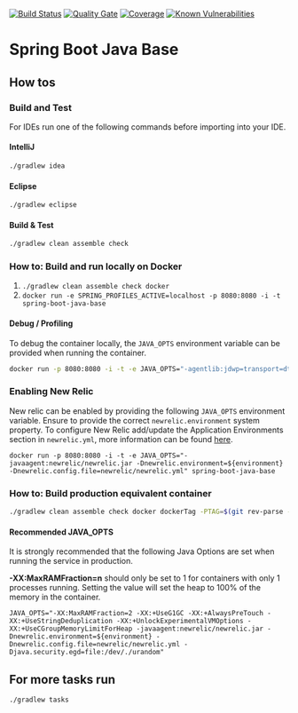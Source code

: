 [![Build Status](https://travis-ci.com/bnc-projects/spring-boot-java-base.svg?branch=master)](https://travis-ci.com/bnc-projects/spring-boot-java-base)
[![Quality Gate](https://sonarcloud.io/api/project_badges/measure?project=spring-boot-java-base&metric=alert_status)](https://sonarcloud.io/api/project_badges/measure?project=spring-boot-java-base&metric=alert_status)
[![Coverage](https://sonarcloud.io/api/project_badges/measure?project=spring-boot-java-base&metric=coverage)](https://sonarcloud.io/api/project_badges/measure?project=spring-boot-java-base&metric=coverage)
[![Known Vulnerabilities](https://sonarcloud.io/api/project_badges/measure?project=spring-boot-java-base&metric=vulnerabilities)](https://sonarcloud.io/api/project_badges/measure?project=spring-boot-java-base&metric=vulnerabilities)
# Spring Boot Java Base

## How tos

### Build and Test
For IDEs run one of the following commands before importing into your IDE.

#### IntelliJ
```bash
./gradlew idea
```

#### Eclipse
```bash
./gradlew eclipse
```

#### Build & Test
```bash
./gradlew clean assemble check
```

### How to: Build and run locally on Docker
1. `./gradlew clean assemble check docker`
2. `docker run -e SPRING_PROFILES_ACTIVE=localhost -p 8080:8080 -i -t spring-boot-java-base`

#### Debug / Profiling
To debug the container locally, the `JAVA_OPTS` environment variable can be provided when running the container.
```bash
docker run -p 8080:8080 -i -t -e JAVA_OPTS="-agentlib:jdwp=transport=dt_socket,server=y,suspend=n,address=5005" spring-boot-java-base
```

### Enabling New Relic
New relic can be enabled by providing the following `JAVA_OPTS` environment variable. Ensure to provide the correct `newrelic.environment` system property. To configure New Relic add/update the Application Environments section in `newrelic.yml`, more information can be found [here](https://docs.newrelic.com/docs/agents/java-agent/configuration/java-agent-configuration-config-file). 
```base
docker run -p 8080:8080 -i -t -e JAVA_OPTS="-javaagent:newrelic/newrelic.jar -Dnewrelic.environment=${environment} -Dnewrelic.config.file=newrelic/newrelic.yml" spring-boot-java-base
```

### How to: Build production equivalent container
```bash
./gradlew clean assemble check docker dockerTag -PTAG=$(git rev-parse --verify HEAD --short) -PREPOSITORY_URI=${DOCKER_REPO}${IMAGE_NAME}
```

#### Recommended JAVA_OPTS
It is strongly recommended that the following Java Options are set when running the service in production.

**-XX:MaxRAMFraction=n** should only be set to 1 for containers with only 1 processes running. Setting the value will set the heap to 100% of the memory in the container.
```base
JAVA_OPTS="-XX:MaxRAMFraction=2 -XX:+UseG1GC -XX:+AlwaysPreTouch -XX:+UseStringDeduplication -XX:+UnlockExperimentalVMOptions -XX:+UseCGroupMemoryLimitForHeap -javaagent:newrelic/newrelic.jar -Dnewrelic.environment=${environment} -Dnewrelic.config.file=newrelic/newrelic.yml -Djava.security.egd=file:/dev/./urandom"
```

## For more tasks run
```bash
./gradlew tasks
```
